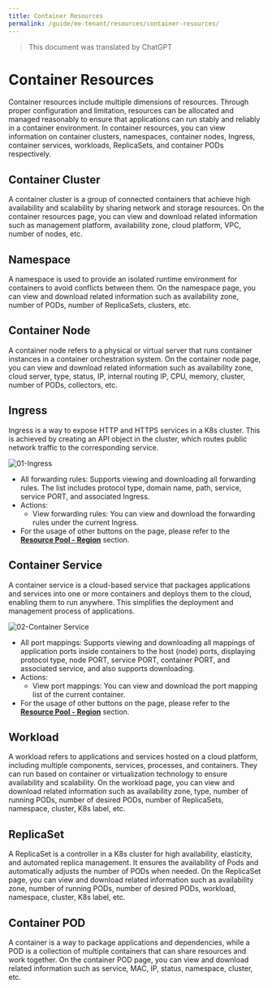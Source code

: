 ```yaml
---
title: Container Resources
permalink: /guide/ee-tenant/resources/container-resources/
---
```


> This document was translated by ChatGPT

# Container Resources

Container resources include multiple dimensions of resources. Through proper configuration and limitation, resources can be allocated and managed reasonably to ensure that applications can run stably and reliably in a container environment. In container resources, you can view information on container clusters, namespaces, container nodes, Ingress, container services, workloads, ReplicaSets, and container PODs respectively.

## Container Cluster

A container cluster is a group of connected containers that achieve high availability and scalability by sharing network and storage resources. On the container resources page, you can view and download related information such as management platform, availability zone, cloud platform, VPC, number of nodes, etc.

## Namespace

A namespace is used to provide an isolated runtime environment for containers to avoid conflicts between them. On the namespace page, you can view and download related information such as availability zone, number of PODs, number of ReplicaSets, clusters, etc.

## Container Node

A container node refers to a physical or virtual server that runs container instances in a container orchestration system. On the container node page, you can view and download related information such as availability zone, cloud server, type, status, IP, internal routing IP, CPU, memory, cluster, number of PODs, collectors, etc.

## Ingress

Ingress is a way to expose HTTP and HTTPS services in a K8s cluster. This is achieved by creating an API object in the cluster, which routes public network traffic to the corresponding service.

![01-Ingress](https://yunshan-guangzhou.oss-cn-beijing.aliyuncs.com/pub/pic/202304266448dfd092f9a.png)

- All forwarding rules: Supports viewing and downloading all forwarding rules. The list includes protocol type, domain name, path, service, service PORT, and associated Ingress.
- Actions:
  - View forwarding rules: You can view and download the forwarding rules under the current Ingress.
- For the usage of other buttons on the page, please refer to the **[Resource Pool - Region](./network-resources/)** section.

## Container Service

A container service is a cloud-based service that packages applications and services into one or more containers and deploys them to the cloud, enabling them to run anywhere. This simplifies the deployment and management process of applications.

![02-Container Service](https://yunshan-guangzhou.oss-cn-beijing.aliyuncs.com/pub/pic/202304266448e6b382c9a.png)

- All port mappings: Supports viewing and downloading all mappings of application ports inside containers to the host (node) ports, displaying protocol type, node PORT, service PORT, container PORT, and associated service, and also supports downloading.
- Actions:
  - View port mappings: You can view and download the port mapping list of the current container.
- For the usage of other buttons on the page, please refer to the **[Resource Pool - Region](./network-resources/)** section.

## Workload

A workload refers to applications and services hosted on a cloud platform, including multiple components, services, processes, and containers. They can run based on container or virtualization technology to ensure availability and scalability. On the workload page, you can view and download related information such as availability zone, type, number of running PODs, number of desired PODs, number of ReplicaSets, namespace, cluster, K8s label, etc.

## ReplicaSet

A ReplicaSet is a controller in a K8s cluster for high availability, elasticity, and automated replica management. It ensures the availability of Pods and automatically adjusts the number of PODs when needed. On the ReplicaSet page, you can view and download related information such as availability zone, number of running PODs, number of desired PODs, workload, namespace, cluster, K8s label, etc.

## Container POD

A container is a way to package applications and dependencies, while a POD is a collection of multiple containers that can share resources and work together. On the container POD page, you can view and download related information such as service, MAC, IP, status, namespace, cluster, etc.